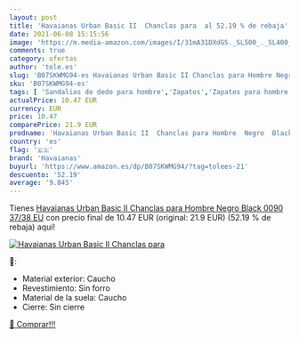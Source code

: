 ```yaml
---
layout: post
title: 'Havaianas Urban Basic II  Chanclas para  al 52.19 % de rebaja'
date: 2021-06-08 15:15:56
image: 'https://m.media-amazon.com/images/I/31mA31DXdGS._SL500_._SL400_.jpg'
comments: true
category: ofertas
author: 'tole.es'
slug: 'B07SKWMG94-es Havaianas Urban Basic II Chanclas para Hombre Negro Black...'
sku: 'B07SKWMG94-es'
tags: [ 'Sandalias de dedo para hombre','Zapatos','Zapatos para hombre','Zapatos y complementos','chanclas','havaianas', ]
actualPrice: 10.47 EUR
currency: EUR
price: 10.47
comparePrice: 21.9 EUR
prodname: 'Havaianas Urban Basic II  Chanclas para Hombre  Negro  Black 0090   37/38 EU'
country: 'es'
flag: '🇪🇸'
brand: 'Havaianas'
buyurl: 'https://www.amazon.es/dp/B07SKWMG94/?tag=tolees-21'
descuento: '52.19'
average: '9.845'
---
```


Tienes [Havaianas Urban Basic II  Chanclas para Hombre  Negro  Black 0090   37/38 EU](https://www.amazon.es/dp/B07SKWMG94/?tag=tolees-21) con precio final de  10.47 EUR (original: 21.9 EUR) (52.19 %  de rebaja) aqui!

[![Havaianas Urban Basic II  Chanclas para ](https://m.media-amazon.com/images/I/31mA31DXdGS._SL500_._SL400_.jpg)](https://www.amazon.es/dp/B07SKWMG94/?tag=tolees-21)

🔎:

- Material exterior: Caucho
- Revestimiento: Sin forro
- Material de la suela: Caucho
- Cierre: Sin cierre

[🛒 Comprar!!!](https://www.amazon.es/dp/B07SKWMG94/?tag=tolees-21)
